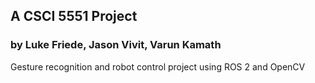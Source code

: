 ## A CSCI 5551 Project
### by Luke Friede, Jason Vivit, Varun Kamath

Gesture recognition and robot control project using ROS 2 and OpenCV
